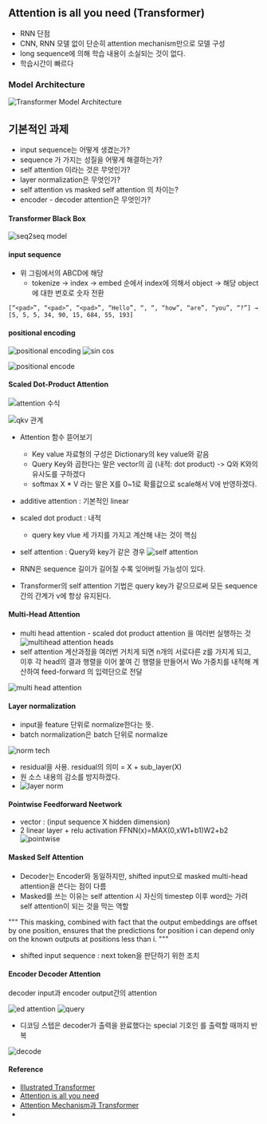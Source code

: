 ## Attention is all you need (Transformer)
- RNN 단점
- CNN, RNN 모델 없이 단순히 attention mechanism만으로 모델 구성
- long sequence에 의해 학습 내용이 소실되는 것이 없다.
- 학습시간이 빠르다

### Model Architecture
![Transformer Model Architecture](https://miro.medium.com/max/642/1*1BFAQXkNiLySIhB__24EkQ.png)

## 기본적인 과제
- input sequence는 어떻게 생겼는가?
- sequence 가 가지는 성질을 어떻게 해결하는가?
- self attention 이라는 것은 무엇인가?
- layer normalization은 무엇인가?
- self attention vs masked self attention 의 차이는?
- encoder - decoder attention은 무엇인가?

#### Transformer Black Box
![seq2seq model](https://miro.medium.com/max/700/1*jKjKXD0zqUTifHMb6iFf1A.png)

#### input sequence
- 위 그림에서의 ABCD에 해당
    * tokenize -> index -> embed 순에서 index에 의해서 object -> 해당 object에 대한 번호로 숫자 전환
~~~
[“<pad>”, “<pad>”, “<pad>”, “Hello”, “, “, “how”, “are”, “you”, “?”] →
[5, 5, 5, 34, 90, 15, 684, 55, 193]
~~~

#### positional encoding
![positional encoding](https://miro.medium.com/max/700/1*V8ONEu6cph9Z8-QwaRHM-Q.png)
![sin cos](https://miro.medium.com/max/700/1*xCeAOFp17t-NcWWpF2k9Gw.png)

![positional encode](https://miro.medium.com/max/700/1*i4k32A-DJhdrtuB4Ty76Wg.png)

#### Scaled Dot-Product Attention
![attention 수식](https://image.slidesharecdn.com/attentionisallyouneed-190615112106/95/attention-is-all-you-need-13-638.jpg?cb=1560597686)

![qkv 관계](https://wikidocs.net/images/page/22893/%EC%BF%BC%EB%A6%AC.PNG)
- Attention 함수 뜯어보기

    * Key value 자료형의 구성은 Dictionary의 key value와 같음
    * Query Key와 곱한다는 말은 vector의 곱 (내적: dot product) -> Q와 K와의 유사도를 구하겠다
    * softmax X * V 라는 말은 X를 0~1로 확률값으로 scale해서 V에 반영하겠다.

 
- additive attention : 기본적인 linear
- scaled dot product : 내적
    * query key vlue 세 가지를 가지고 계산해 내는 것이 핵심

- self attention : Query와 key가 같은 경우
![self attention](https://heung-bae-lee.github.io/image/Scaled_Dot_Product_Attention_example.png)

- RNN은 sequence 길이가 길어질 수록 잊어버릴 가능성이 있다.
- Transformer의 self attention 기법은 query key가 같으므로써 모든 sequence간의 간계가 v에 항상 유지된다.

#### Multi-Head Attention
- multi head attention - scaled dot product attention 을 여러번 실행하는 것
![multihead attention heads](https://nlpinkorean.github.io/images/transformer/transformer_attention_heads_weight_matrix_o.png)
- self attention 계산과정을 여러번 거치게 되면 n개의 서로다른 z를 가지게 되고,
이후 각 head의 결과 행렬을 이어 붙여 긴 행렬을 만들어서 Wo 가중치를 내적해 계산하여 feed-forward 의 입력단으로 전달

![multi head attention](https://nlpinkorean.github.io/images/transformer/transformer_multi-headed_self-attention-recap.png)

#### Layer normalization

- input을 feature 단위로 normalize한다는 뜻. 
- batch normalization은 batch 단위로 normalize

![norm tech](https://miro.medium.com/max/512/1*F8KDxyfGG63QbJB2SB2aJw.png)

- residual을 사용. residual의 의미 = X + sub_layer(X) 
- 원 소스 내용의 감소를 방지하겠다.
- ![layer norm](https://miro.medium.com/max/290/1*HRX5QmV1viDj3DtjdbVlLQ.png)

#### Pointwise Feedforward Neetwork
- vector : (input sequence X hidden dimension)
- 2 linear layer + relu activation
FFNN(x)=MAX(0,xW1+b1)W2+b2
![pointwise](https://wikidocs.net/images/page/31379/positionwiseffnn.PNG)

#### Masked Self Attention
- Decoder는 Encoder와 동일하지만, shifted input으로 masked multi-head attention을 쓴다는 점이 다름
- Masked를 쓰는 이유는 self attention 시 자신의 timestep 이후 word는 가려 self attention이 되는 것을 막는 역할

"""
    This masking, combined with fact that the output embeddings are offset by one position, ensures that the predictions for position i can depend only on the known outputs at positions less than i.
"""

- shifted input sequence : next token을 판단하기 위한 조치

#### Encoder Decoder Attention
decoder input과 encoder output간의 attention

![ed attention](https://miro.medium.com/max/623/1*y_oOzc5s7I6urwrXiIcQAA.png)
![query](https://miro.medium.com/max/500/1*RdiEz0jupMwiaoGMgHThEg.png)

- 디코딩 스텝은 decoder가 출력을 완료했다는 special 기호인 <end of sentence>를 출력할 때까지 반복


![decode](https://nlpinkorean.github.io/images/transformer/transformer_decoding_2.gif)

#### Reference
- [Illustrated Transformer](https://nlpinkorean.github.io/illustrated-transformer/)
- [Attention is all you need](https://arxiv.org/abs/1706.03762)
- [Attention Mechanism과 Transformer](https://medium.com/platfarm/%EC%96%B4%ED%85%90%EC%85%98-%EB%A9%94%EC%BB%A4%EB%8B%88%EC%A6%98%EA%B3%BC-transfomer-self-attention-842498fd3225)
- 
